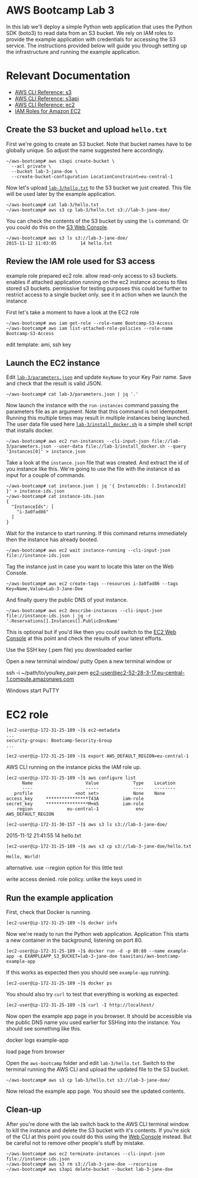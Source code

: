 # AWS Bootcamp Lab 3

In this lab we'll deploy a simple Python web application that uses the Python SDK (boto3) to read data from an S3 bucket. We rely on IAM roles to provide the example application with credentials for accessing the S3 service. The instructions provided below will guide you through setting up the infrastructure and running the example application.

# Relevant Documentation

- [AWS CLI Reference:
s3](http://docs.aws.amazon.com/cli/latest/reference/s3/index.html)
- [AWS CLI Reference:
s3api](http://docs.aws.amazon.com/cli/latest/reference/s3api/index.html)
- [AWS CLI Reference:
ec2](http://docs.aws.amazon.com/cli/latest/reference/ec2/index.html)
- [IAM Roles for Amazon
EC2](http://docs.aws.amazon.com/AWSEC2/latest/UserGuide/iam-roles-for-amazon-ec2.html)

## Create the S3 bucket and upload `hello.txt`

First we're going to create an S3 bucket. Note that bucket names have to be globally unique. So adjust the name suggested here accordingly.

    ~/aws-bootcamp# aws s3api create-bucket \
      --acl private \
      --bucket lab-3-jane-doe \
      --create-bucket-configuration LocationConstraint=eu-central-1

Now let's upload [`lab-3/hello.txt`](hello.txt) to the S3 bucket we just created. This file will be used later by the example application.

    ~/aws-bootcamp# cat lab-3/hello.txt
    ~/aws-bootcamp# aws s3 cp lab-3/hello.txt s3://lab-3-jane-doe/

You can check the contents of the S3 bucket by using the `ls` command. Or you could do this on the [S3 Web Console](https://console.aws.amazon.com/s3/).

    ~/aws-bootcamp# aws s3 ls s3://lab-3-jane-doe/
    2015-11-12 11:03:05         14 hello.txt

## Review the IAM role used for S3 access

example role
prepared ec2 role. allow read-only access to s3 buckets.
enables if attached application running on the ec2 instance access to files stored s3 buckets. permissive for testing purposes this could be further to restrict access to a single bucket only.
see it in action when we launch the instance

First let's take a moment to have a look at the EC2 role

    ~/aws-bootcamp# aws iam get-role --role-name Bootcamp-S3-Access
    ~/aws-bootcamp# aws iam list-attached-role-policies --role-name Bootcamp-S3-Access

edit template: ami, ssh key

## Launch the EC2 instance

Edit [`lab-3/parameters.json`](parameters.json) and update `KeyName` to your Key Pair name. Save and check that the result is valid JSON.

    ~/aws-bootcamp# cat lab-3/parameters.json | jq '.'

Now launch the instance with the `run-instances` command passing the parameters file as an argument. Note that this command is not idempotent. Running this multiple times may result in multiple instances being launched. The user data file used here [`lab-3/install_docker.sh`](install_docker.sh) is a simple shell script that installs docker.

    ~/aws-bootcamp# aws ec2 run-instances --cli-input-json file://lab-3/parameters.json --user-data file://lab-3/install_docker.sh --query 'Instances[0]' > instance.json

Take a look at the `instance.json` file that was created. And extract the id of you instance like this. We're going to use the file with the instance id as input for a couple of commands.

    ~/aws-bootcamp# cat instance.json | jq '{ InstanceIds: [.InstanceId] }' > instance-ids.json
    ~/aws-bootcamp# cat instance-ids.json
    {
      "InstanceIds": [
        "i-3a0fad86"
      ]
    }

Wait for the instance to start running. If this command returns immediately then the instance has already booted.

    ~/aws-bootcamp# aws ec2 wait instance-running --cli-input-json file://instance-ids.json

Tag the instance just in case you want to locate this later on the Web Console.

    ~/aws-bootcamp# aws ec2 create-tags --resources i-3a0fad86 --tags Key=Name,Value=Lab-3-Jane-Doe

And finally query the public DNS of yout instance.

    ~/aws-bootcamp# aws ec2 describe-instances --cli-input-json file://instance-ids.json | jq -r '.Reservations[].Instances[].PublicDnsName'

This is optional but if you'd like then you could switch to the [EC2 Web Console](https://eu-central-1.console.aws.amazon.com/ec2/) at this point and check the results of your latest efforts.

Use the SSH key (.pem file) you downloaded earlier

Open a new terminal window/ putty
Open a new terminal window or

ssh -i ~/path/to/you/key_pair.pem ec2-user@ec2-52-28-3-17.eu-central-1.compute.amazonaws.com

Windows start PuTTY

# EC2 role


    [ec2-user@ip-172-31-25-189 ~]$ ec2-metadata
    ...
    security-groups: Bootcamp-Security-Group
    ...

    [ec2-user@ip-172-31-25-189 ~]$ export AWS_DEFAULT_REGION=eu-central-1

AWS CLI running on the instance picks the IAM role up.

    [ec2-user@ip-172-31-25-189 ~]$ aws configure list
          Name                    Value             Type    Location
          ----                    -----             ----    --------
       profile                <not set>             None    None
    access_key     ****************T43A         iam-role
    secret_key     ****************M+m5         iam-role
        region             eu-central-1              env    AWS_DEFAULT_REGION

    [ec2-user@ip-172-31-30-157 ~]$ aws s3 ls s3://lab-3-jane-doe/
2015-11-12 21:41:55         14 hello.txt

    [ec2-user@ip-172-31-25-189 ~]$ aws s3 cp s3://lab-3-jane-doe/hello.txt -
    Hello, World!

alternative. use --region option for this little test

write access denied. role policy. unlike the keys used in

## Run the example application

First, check that Docker is running.

    [ec2-user@ip-172-31-25-189 ~]$ docker info

Now we're ready to run the Python web application. Application This starts a new container in the background, listening on port 80.

    [ec2-user@ip-172-31-25-189 ~]$ docker run -d -p 80:80 --name example-app -e EXAMPLEAPP_S3_BUCKET=lab-3-jane-doe taavitani/aws-bootcamp-example-app

If this works as expected then you should see `example-app` running.

    [ec2-user@ip-172-31-25-189 ~]$ docker ps

You should also try `curl` to test that everything is working as expected.

    [ec2-user@ip-172-31-25-189 ~]$ curl -I http://localhost/

Now open the example app page in you browser. It should be accessible via the public DNS name you used earlier for SSHing into the instance. You should see something like this.

docker logs example-app


load page from browser

Open the `aws-bootcamp` folder and edit `lab-3/hello.txt`. Switch to the terminal running the AWS CLI and upload the updated file to the S3 bucket.

    ~/aws-bootcamp# aws s3 cp lab-3/hello.txt s3://lab-3-jane-doe/

Now reload the example app page. You should see the updated contents.

## Clean-up

After you're done with the lab switch back to the AWS CLI terminal window to kill the instance and delete the S3 bucket with it's contents. If you're sick of the CLI at this point you could do this using the [Web Console](https://console.aws.amazon.com/) instead. But be careful not to remove other people's stuff by mistake.

    ~/aws-bootcamp# aws ec2 terminate-instances --cli-input-json file://instance-ids.json
    ~/aws-bootcamp# aws s3 rm s3://lab-3-jane-doe --recursive
    ~/aws-bootcamp# aws s3api delete-bucket --bucket lab-3-jane-doe

